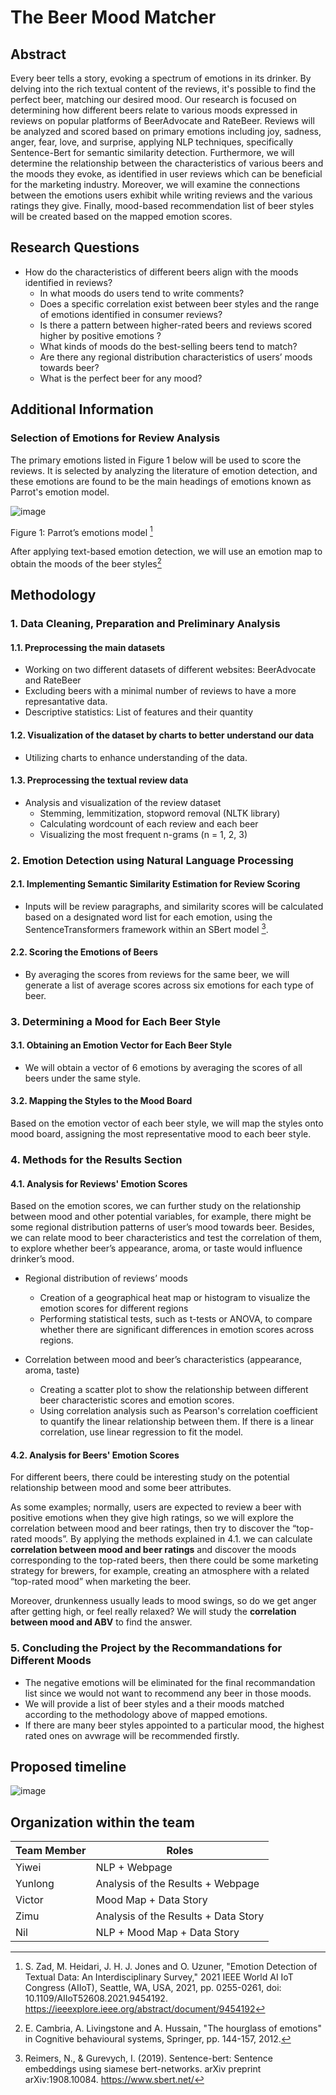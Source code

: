 # The Beer Mood Matcher

## Abstract

Every beer tells a story, evoking a spectrum of emotions in its drinker. By delving into the rich textual content of the reviews, it's possible to find the perfect beer, matching our desired mood. Our research is focused on determining how different beers relate to various moods expressed in reviews on popular platforms of BeerAdvocate and RateBeer. Reviews will be analyzed and scored based on primary emotions including joy, sadness, anger, fear, love, and surprise, applying NLP techniques, specifically Sentence-Bert for semantic similarity detection. Furthermore, we will determine the relationship between the characteristics of various beers and the moods they evoke, as identified in user reviews which can be beneficial for the marketing industry. Moreover, we will examine the connections between the emotions users exhibit while writing reviews and the various ratings they give. Finally, mood-based recommendation list of beer styles will be created based on the mapped emotion scores.

## Research Questions
- How do the characteristics of different beers align with the moods identified in reviews?
    * In what moods do users tend to write comments?
    * Does a specific correlation exist between beer styles and the range of emotions identified in consumer reviews?
    * Is there a pattern between higher-rated beers and reviews scored higher by positive emotions ?
    * What kinds of moods do the best-selling beers tend to match?
    * Are there any regional distribution characteristics of users’ moods towards beer?
    * What is the perfect beer for any mood?

## Additional Information
### Selection of Emotions for Review Analysis
The primary emotions listed in Figure 1 below will be used to score the reviews. It is selected by analyzing the literature of emotion detection, and these emotions are found to be the main headings of emotions known as Parrot's emotion model.

![image](https://github.com/epfl-ada/ada-2023-project-adapowerup2023/assets/80288512/4783bb5a-33d8-48c4-ad01-cfd266eae77a)

Figure 1:  Parrot’s emotions model [^1]

After applying text-based emotion detection, we will use an emotion map to obtain the moods of the beer styles[^2]

[^1]: S. Zad, M. Heidari, J. H. J. Jones and O. Uzuner, "Emotion Detection of Textual Data: An Interdisciplinary Survey," 2021 IEEE World AI IoT Congress (AIIoT), Seattle, WA, USA, 2021, pp. 0255-0261, 
doi: 10.1109/AIIoT52608.2021.9454192. https://ieeexplore.ieee.org/abstract/document/9454192
[^2]: E. Cambria, A. Livingstone and A. Hussain, "The hourglass of emotions" in Cognitive behavioural systems, Springer, pp. 144-157, 2012.

## Methodology

### 1. Data Cleaning, Preparation and Preliminary Analysis

#### 1.1. Preprocessing the main datasets
* Working on two different datasets of different websites: BeerAdvocate and RateBeer
* Excluding beers with a minimal number of reviews to have a more represantative data.
* Descriptive statistics: List of features and their quantity

#### 1.2. Visualization of the dataset by charts to better understand our data
* Utilizing charts to enhance understanding of the data.

#### 1.3. Preprocessing the textual review data
* Analysis and visualization of the review dataset
  - Stemming, lemmitization, stopword removal (NLTK library)
  - Calculating wordcount of each review and each beer
  - Visualizing the most frequent n-grams (n = 1, 2, 3)

### 2. Emotion Detection using Natural Language Processing 

#### 2.1. Implementing Semantic Similarity Estimation for Review Scoring

  - Inputs will be review paragraphs, and similarity scores will be calculated based on a designated word list for each emotion, using the SentenceTransformers framework within an SBert model [^3].

    [^3]: Reimers, N., & Gurevych, I. (2019). Sentence-bert: Sentence embeddings using siamese bert-networks. arXiv preprint arXiv:1908.10084. https://www.sbert.net/
    
#### 2.2. Scoring the Emotions of Beers
* By averaging the scores from reviews for the same beer, we will generate a list of average scores across six emotions for each type of beer.

### 3. Determining a Mood for Each Beer Style
#### 3.1. Obtaining an Emotion Vector for Each Beer Style
* We will obtain a vector of 6 emotions by averaging the scores of all beers under the same style.
  
#### 3.2. Mapping the Styles to the Mood Board
Based on the emotion vector of each beer style, we will map the styles onto mood board, assigning the most representative mood to each beer style.  

### 4. Methods for the Results Section

#### 4.1. Analysis for Reviews' Emotion Scores
Based on the emotion scores, we can further study on the relationship between mood and other potential variables, for example, there might be some regional distribution patterns of user’s mood towards beer. Besides, we can relate mood to beer characteristics and test the correlation of them, to explore whether beer’s appearance, aroma, or taste would influence drinker’s mood.

- Regional distribution of reviews’ moods
   - Creation of a geographical heat map or histogram to visualize the emotion scores for different regions 
   - Performing statistical tests, such as t-tests or ANOVA, to compare whether there are significant differences in emotion scores across regions.

- Correlation between mood and beer’s characteristics (appearance, aroma, taste)
   - Creating a scatter plot to show the relationship between different beer characteristic scores and emotion scores.
   - Using correlation analysis such as Pearson's correlation coefficient to quantify the linear relationship between them. If there is a linear correlation, use linear regression to fit the model.

#### 4.2. Analysis for Beers' Emotion Scores
For different beers, there could be interesting study on the potential relationship between mood and some beer attributes.

As some examples; normally, users are expected to review a beer with positive emotions when they give high ratings, so we will explore the correlation between mood and beer ratings, then try to discover the “top-rated moods”. By applying the methods explained in 4.1. we can calculate **correlation between mood and beer ratings** and discover the moods corresponding to the top-rated beers, then there could be some marketing strategy for brewers, for example, creating an atmosphere with a related “top-rated mood” when marketing the beer.

Moreover, drunkenness usually leads to mood swings, so do we get anger after getting high, or feel really relaxed? We will study the **correlation between mood and ABV** to find the answer.
 
     
### 5. Concluding the Project by the Recommandations for Different Moods
   * The negative emotions will be eliminated for the final recommandation list since we would not want to recommend any beer in those moods.
   * We will provide a list of beer styles and a their moods matched according to the methodology above of mapped emotions.
   * If there are many beer styles appointed to a particular mood, the highest rated ones on avwrage will be recommended firstly.

## Proposed timeline

![image](https://github.com/epfl-ada/ada-2023-project-adapowerup2023/assets/80288512/3412cb0c-8095-49e0-a852-1de139946a31)
  
## Organization within the team

| Team Member | Roles |
|--- | --- |
|Yiwei| NLP + Webpage|
|Yunlong| Analysis of the Results + Webpage|
|Victor| Mood Map + Data Story|
|Zimu| Analysis of the Results + Data Story |
|Nil| NLP + Mood Map + Data Story|

